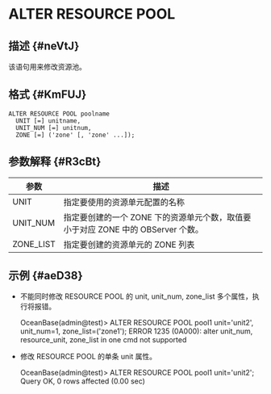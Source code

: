 ALTER RESOURCE POOL 
========================================



描述 {#neVtJ}
-----------

该语句用来修改资源池。

格式 {#KmFUJ}
-----------

    ALTER RESOURCE POOL poolname 
      UNIT [=] unitname, 
      UNIT_NUM [=] unitnum, 
      ZONE [=] ('zone' [, 'zone' ...]);



参数解释 {#R3cBt}
-------------



|  **参数**   |                       **描述**                        |
|-----------|-----------------------------------------------------|
| UNIT      | 指定要使用的资源单元配置的名称                                     |
| UNIT_NUM  | 指定要创建的一个 ZONE 下的资源单元个数，取值要小于对应 ZONE 中的 OBServer 个数。 |
| ZONE_LIST | 指定要创建的资源单元的 ZONE 列表                                 |





示例 {#aeD38}
-----------

* 不能同时修改 RESOURCE POOL 的 unit, unit_num, zone_list 多个属性，执行将报错。




    OceanBase(admin@test)> ALTER RESOURCE POOL pool1 unit='unit2', unit_num=1, zone_list=('zone1');
    ERROR 1235 (0A000): alter unit_num, resource_unit, zone_list in one cmd not supported



* 修改 RESOURCE POOL 的单条 unit 属性。




    OceanBase(admin@test)> ALTER RESOURCE POOL pool1 unit='unit2';
    Query OK, 0 rows affected (0.00 sec)



